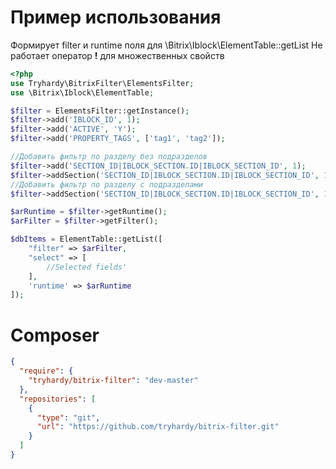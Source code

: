 # Пример использования
Формирует filter и runtime поля для \Bitrix\Iblock\ElementTable::getList
Не работает оператор **!** для множественных свойств
    
```php
<?php
use Tryhardy\BitrixFilter\ElementsFilter;
use \Bitrix\Iblock\ElementTable;

$filter = ElementsFilter::getInstance();
$filter->add('IBLOCK_ID', 1);
$filter->add('ACTIVE', 'Y');
$filter->add('PROPERTY_TAGS', ['tag1', 'tag2']);

//Добавить фильтр по разделу без подразделов
$filter->add('SECTION_ID|IBLOCK_SECTION.ID|IBLOCK_SECTION_ID', 1);
$filter->addSection('SECTION_ID|IBLOCK_SECTION.ID|IBLOCK_SECTION_ID', 1, false);
//Добавить фильтр по разделу с подразделами
$filter->addSection('SECTION_ID|IBLOCK_SECTION.ID|IBLOCK_SECTION_ID', 1, true);

$arRuntime = $filter->getRuntime();
$arFilter = $filter->getFilter();

$dbItems = ElementTable::getList([
    "filter" => $arFilter,
    "select" => [
        //Selected fields'
    ],
    'runtime' => $arRuntime
]);
```

# Composer
```json
{
  "require": {
    "tryhardy/bitrix-filter": "dev-master"
  },
  "repositories": [
    {
      "type": "git",
      "url": "https://github.com/tryhardy/bitrix-filter.git"
    }
  ]
}
```